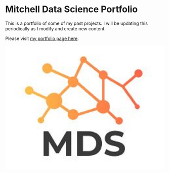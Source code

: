 # Mitchell Data Science Portfolio
This is a portfolio of some of my past projects.  I will be updating this periodically as I modify and create new content.

Please visit [my portfolio page here](https://hgmhd7.github.io/MDS_Portfolio/).

![Mitchell Data Science Logo Pic](https://raw.githubusercontent.com/hgmhd7/MDS_Portfolio/master/static/media/MDS_logo.jpg)
